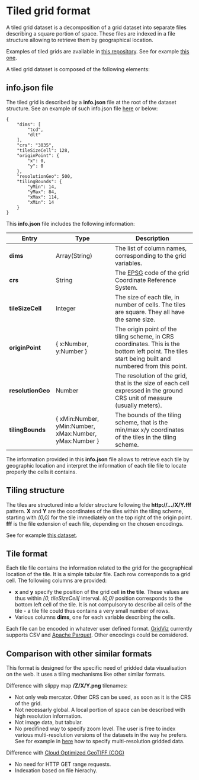 # Tiled grid format

A tiled grid dataset is a decomposition of a grid dataset into separate files describing a square portion of space. These files are indexed in a file structure allowing to retrieve them by geographical location.

Examples of tiled grids are available in [this repository](https://github.com/jgaffuri/tiledgrids). See for example [this one](https://github.com/jgaffuri/tiledgrids/tree/main/data/europe/forest/10000m).

A tiled grid dataset is composed of the following elements:

## info.json file

The tiled grid is described by a **info.json** file at the root of the dataset structure. See an example of such info.json file [here](https://raw.githubusercontent.com/jgaffuri/tiledgrids/master/data/europe/forest/500m/info.json) or below:

    {
        "dims": [
            "tcd",
            "dlt"
        ],
        "crs": "3035",
        "tileSizeCell": 128,
        "originPoint": {
            "x": 0,
            "y": 0
        },
        "resolutionGeo": 500,
        "tilingBounds": {
            "yMin": 14,
            "yMax": 84,
            "xMax": 114,
            "xMin": 14
        }
    }

This **info.json** file includes the following information:

| Entry | Type | Description |
| -------- | ------- | ------- |
| **dims** | Array(String) | The list of column names, corresponding to the grid variables. |
| **crs** | String | The [EPSG](https://spatialreference.org/) code of the grid Coordinate Reference System. |
| **tileSizeCell** | Integer | The size of each tile, in number of cells. The tiles are square. They all have the same size. |
| **originPoint** | { x:Number, y:Number } | The origin point of the tiling scheme, in CRS coordinates. This is the bottom left point. The tiles start being built and numbered from this point. |
| **resolutionGeo** | Number | The resolution of the grid, that is the size of each cell expressed in the ground CRS unit of measure (usually meters). |
| **tilingBounds** | { xMin:Number, yMin:Number, xMax:Number, yMax:Number } | The bounds of the tiling scheme, that is the min/max x/y coordinates of the tiles in the tiling scheme. |

The information provided in this **info.json** file allows to retrieve each tile by geographic location and interpret the information of each tile file to locate properly the cells it contains.

## Tiling structure

The tiles are structured into a folder structure following the **http://.../X/Y.fff** pattern. **X** and **Y** are the coordinates of the tiles within the tiling scheme, starting with *(0,0)* for the tile immediately on the top right of the origin point. **fff** is the file extension of each file, depending on the chosen encodings.

See for example [this dataset](https://github.com/jgaffuri/tiledgrids/tree/main/data/europe/forest/10000m).

## Tile format

Each tile file contains the information related to the grid for the geographical location of the tile. It is a simple tabular file. Each row corresponds to a grid cell. The following columns are provided:
- **x** and **y** specify the position of the grid cell **in the tile**. These values are thus within *[0, tileSizeCell[* interval. *(0,0)* position corresponds to the bottom left cell of the tile. It is not compulsory to describe all cells of the tile - a tile file could thus contains a very small number of rows.
- Various columns **dims**, one for each variable describing the cells. 

Each file can be encoded in whatever user defined format. [GridViz](https://github.com/eurostat/gridviz/) currently supports CSV and [Apache Parquet](https://parquet.apache.org/). Other encodings could be considered.

## Comparison with other similar formats

This format is designed for the specific need of gridded data visualisation on the web. It uses a tiling mechanisms like other similar formats.

Difference with slippy map **/Z/X/Y.png** tilenames:
- Not only web mercator. Other CRS can be used, as soon as it is the CRS of the grid.
- Not necessarly global. A local portion of space can be described with high resolution information.
- Not image data, but tabular.
- No predifined way to specify zoom level. The user is free to index various multi-resolution versions of the datasets in the way he prefers. See for example in [here](https://github.com/jgaffuri/tiledgrids/tree/main/data/europe/forest) how to specify multi-resolution gridded data.

Difference with [Cloud Optimized GeoTIFF (COG)](https://www.cogeo.org/)
- No need for HTTP GET range requests.
- Indexation based on file hierachy.
